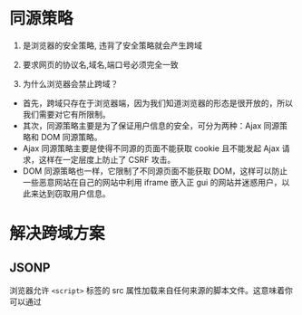 # 同源策略

1. 是浏览器的安全策略, 违背了安全策略就会产生跨域
2. 要求网页的协议名,域名,端口号必须完全一致

3. 为什么浏览器会禁止跨域？

- 首先，跨域只存在于浏览器端，因为我们知道浏览器的形态是很开放的，所以我们需要对它有所限制。
- 其次，同源策略主要是为了保证用户信息的安全，可分为两种：Ajax 同源策略和 DOM 同源策略。
- Ajax 同源策略主要是使得不同源的页面不能获取 cookie 且不能发起 Ajax 请求，这样在一定层度上防止了 CSRF 攻击。
- DOM 同源策略也一样，它限制了不同源页面不能获取 DOM，这样可以防止一些恶意网站在自己的网站中利用 iframe 嵌入正 gui 的网站并迷惑用户，以此来达到窃取用户信息。

# 解决跨域方案

## JSONP

浏览器允许 `<script>` 标签的 src 属性加载来自任何来源的脚本文件。这意味着你可以通过 <script> 标签加载一个来自不同域的 JavaScript 文件，而不会受到同源策略的限制。

```javascript
// 创建script标签
var script = document.createElement("script");
script.type = "text/javascript";
// 设置回调函数
function getData(data) {
  //数据请求回来会被触发的函数
}
//设置script的src属性,设置请求地址
script.src = "http://localhost:3000?callback=getData";
//让script标签生效
document.body.appendChild(script);
```

## cors(后台设置)

- CORS 跨域的原理

浏览器在每次发起请求的时候都会带上 Origin 字段，让浏览器与 Access-Control-Allow-Origin 进行对比，如果能够匹配上，那就可以正常请求数据

CORS 又分为简单请求和非简单请求，非简单请求每次都会发送一个预检请求(预检请求的方式是 OPTIONS 方法，它会有一个 Max-Age 的字段，在有效时间内不会再次发送预检请求)判断访问权限是否还在有效期内

## proxy

## nginx 反向代理

正向代理隐藏了真实的客户端。
反向代理隐藏了真实的服务器

# HTTP 的请求分为两种简单请求和非简单请求

- 简单请求方法为：HEAD、GET、POST
- 除了 HEAD、GET、POST 都是非简单请求

## 简单请求

- 如果请求跨域，那么浏览器会放行让请求发出。浏览器会发出 cors 请求，并携带 origin。此时不管服务端返回的是什么，浏览器都会把返回拦截，并检查返回的 response 的 header 中有没有
- Access-Control-Allow-Origin，这个头部信息的值通常为请求的 Origin 值，表示允许该来源的请求说明资源是共享的，可以拿到。
- 如果 Origin 头部信息的值为"\*"（表示允许来自任何来源的请求）但这种情况下需要谨慎使用，因为它存在安全隐患。如果没有这个头信息，说明服务端没有开启资源共享，浏览器会认为这次请求失败终止这次请求，并且报错。

## 非简单请求

- 发出非简单 cors 请求，浏览器会做一个 http 的查询请求（预检请求）也就是 options。options 请求会按照简单请求来处理。那么为什么会做一次 options 请求呢？
- 检查服务器是否支持跨域请求，并且确认实际请求的安全性。预检请求的目的是为了保护客户端的安全，防止不受信任的网站利用用户的浏览器向其他网站发送恶意请求。
- 预检请求头中除了携带了 origin 字段还包含了两个特殊字段：

```js
Access-Control-Request-Method： 告知服务器实际请求使用的HTTP方法
Access-Control-Request-Headers：告知服务器实际请求所携带的自定义首部字段
```
